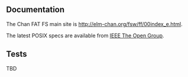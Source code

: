 ## Documentation

The Chan FAT FS main site is
http://elm-chan.org/fsw/ff/00index_e.html.

The latest POSIX specs are available from [IEEE The Open Group](http://pubs.opengroup.org/onlinepubs/9699919799/nframe.html).

## Tests

TBD

